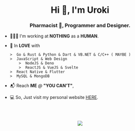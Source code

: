 <h1 align="center">Hi 👋, I'm Uroki</h1>
<h3 align="center">Pharmacist 🫤, Programmer and Designer.</h3>

- 👨🏻‍💻  I'm working at **NOTHING** as a **HUMAN**.

- 💎  In **LOVE** with

      >  Go & Rust & Python & Dart & VB.NET & C/C++ ( MAYBE )
      >  JavaScript & Web Design
          >  NodeJS & Deno
          >  ReactJS & VueJS & Svelte
      >  React Native & Flutter
      >  MySQL & MongoDB
- 📬  Reach **ME** *@* **"YOU CAN'T"**,

- 💻  So, Just visit my personal website [HERE](https://uroki.github.io/).

<br/><br/>
<p align="center">
  <img src="https://github-readme-stats.vercel.app/api?username=uroki&bg_color=0d1117&title_color=3eb489&icon_color=3eb489&text_color=c9d1d9&count_private=true&show_icons=true&hide_border=true&include_all_commits=true&border_radius=2&text_bold=false" />
</p>
<br/>

